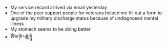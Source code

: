 *   My service record arrived via email yesterday
*   One of the peer support people for veterans helped me fill out a form to upgrade my military discharge status because of undiagnosed mental illness
*   My stomach seems to be doing better
*   ཨོཾ་མ་ཎི་པདྨེ་ཧཱུྃ